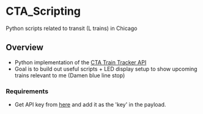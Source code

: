 # CTA_Scripting
Python scripts related to transit (L trains) in Chicago

## Overview
- Python implementation of the [CTA Train Tracker API](https://www.transitchicago.com/developers/ttdocs/)
- Goal is to build out useful scripts + LED display setup to show upcoming trains relevant to me (Damen blue line stop)

### Requirements
- Get API key from [here](https://www.transitchicago.com/developers/traintrackerapply/) and add it as the 'key' in the payload. 
